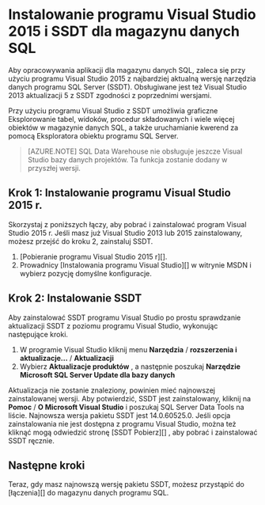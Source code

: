 <properties
   pageTitle="Instalowanie programu Visual Studio i SSDT dla magazynu danych SQL | Microsoft Azure"
   description="Instalowanie programu Visual Studio i narzędzia rozwoju programu SQL Server (SSDT) dla magazynu danych Azure SQL"
   services="sql-data-warehouse"
   documentationCenter="NA"
   authors="sonyam"
   manager="barbkess"
   editor=""/>

<tags
   ms.service="sql-data-warehouse"
   ms.devlang="NA"
   ms.topic="article"
   ms.tgt_pltfrm="NA"
   ms.workload="data-services"
   ms.date="08/16/2016"
   ms.author="sonyama;barbkess"/>

# <a name="install-visual-studio-2015-and-ssdt-for-sql-data-warehouse"></a>Instalowanie programu Visual Studio 2015 i SSDT dla magazynu danych SQL

Aby opracowywania aplikacji dla magazynu danych SQL, zaleca się przy użyciu programu Visual Studio 2015 z najbardziej aktualną wersję narzędzia danych programu SQL Server (SSDT).  Obsługiwane jest też Visual Studio 2013 aktualizacji 5 z SSDT zgodności z poprzednimi wersjami.  

Przy użyciu programu Visual Studio z SSDT umożliwia graficzne Eksplorowanie tabel, widoków, procedur składowanych i wiele więcej obiektów w magazynie danych SQL, a także uruchamianie kwerend za pomocą Eksploratora obiektu programu SQL Server.

> [AZURE.NOTE] SQL Data Warehouse nie obsługuje jeszcze Visual Studio bazy danych projektów.  Ta funkcja zostanie dodany w przyszłej wersji.

## <a name="step-1-install-visual-studio-2015"></a>Krok 1: Instalowanie programu Visual Studio 2015 r.

Skorzystaj z poniższych łączy, aby pobrać i zainstalować program Visual Studio 2015 r. Jeśli masz już Visual Studio 2013 lub 2015 zainstalowany, możesz przejść do kroku 2, zainstaluj SSDT.

1. [Pobieranie programu Visual Studio 2015 r][].
2. Prowadnicy [Instalowania programu Visual Studio][] w witrynie MSDN i wybierz pozycję domyślne konfiguracje.

## <a name="step-2-install-ssdt"></a>Krok 2: Instalowanie SSDT

Aby zainstalować SSDT programu Visual Studio po prostu sprawdzanie aktualizacji SSDT z poziomu programu Visual Studio, wykonując następujące kroki.

1. W programie Visual Studio kliknij menu **Narzędzia** / **rozszerzenia i aktualizacje...**  /  **Aktualizacji**
2. Wybierz **Aktualizacje produktów** , a następnie poszukaj **Narzędzie Microsoft SQL Server Update dla bazy danych**

Aktualizacja nie zostanie znaleziony, powinien mieć najnowszej zainstalowanej wersji.  Aby potwierdzić, SSDT jest zainstalowany, kliknij na **Pomoc** / **O Microsoft Visual Studio** i poszukaj SQL Server Data Tools na liście.  Najnowsza wersja pakietu SSDT jest 14.0.60525.0.  Jeśli opcja zainstalowania nie jest dostępna z programu Visual Studio, można też kliknąć mogą odwiedzić stronę [SSDT Pobierz][] , aby pobrać i zainstalować SSDT ręcznie.

## <a name="next-steps"></a>Następne kroki

Teraz, gdy masz najnowszą wersję pakietu SSDT, możesz przystąpić do [łączenia][] do magazynu danych programu SQL.

<!--Anchors-->

<!--Image references-->

<!--Articles-->
[Nawiązywanie połączenia]: ./sql-data-warehouse-query-visual-studio.md

<!--Other-->
[Pobieranie programu Visual Studio 2015 r.]: https://www.visualstudio.com/downloads/
[Instalowanie programu Visual Studio]: https://msdn.microsoft.com/library/e2h7fzkw.aspx
[Plik do pobrania SSDT]: https://msdn.microsoft.com/library/mt204009.aspx
